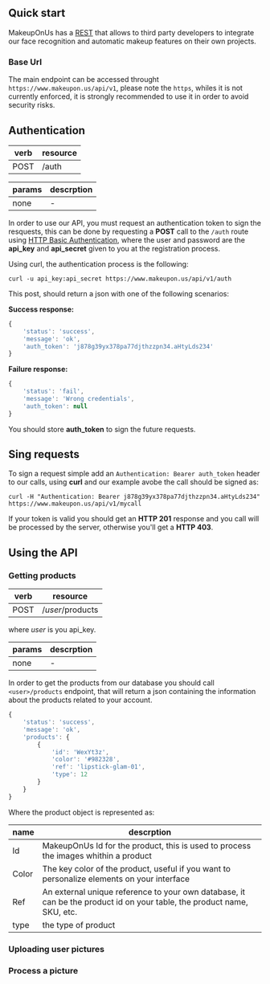 ## Quick start

MakeupOnUs has a [REST](https://en.wikipedia.org/wiki/Representational_state_transfer) that allows to third party developers to integrate our face recognition and automatic makeup features on their own projects.

### Base Url
The main endpoint can be accessed throught `https://www.makeupon.us/api/v1`, please note the `https`, whiles it is not currently enforced, it is strongly recommended to use it in order to avoid security risks.

## Authentication

verb | resource
-----|-------------
POST | /auth

params | descrption
-------|-----------
none | -

In order to use our API, you must request an authentication token to sign the resquests, this can be done by requesting a **POST** call to the `/auth` route using [HTTP Basic Authentication](https://en.wikipedia.org/wiki/Basic_access_authentication), where the user and password are the **api_key** and **api_secret** given to you at the registration process.

Using curl, the authentication process is the following:
```
curl -u api_key:api_secret https://www.makeupon.us/api/v1/auth
```
This post, should return a json with one of the following scenarios:

**Success response:**
```javascript
{
	'status': 'success',
	'message': 'ok',
	'auth_token': 'j878g39yx378pa77djthzzpn34.aHtyLds234'
}
```

**Failure response:**
```javascript
{
	'status': 'fail',
	'message': 'Wrong credentials',
	'auth_token': null
}
```

You should store **auth_token** to sign the future requests.

## Sing requests

To sign a request simple add an `Authentication: Bearer auth_token` header to our calls, using **curl** and our example avobe the call should be signed as:

```
curl -H "Authentication: Bearer j878g39yx378pa77djthzzpn34.aHtyLds234" https://www.makeupon.us/api/v1/mycall
```

If your token is valid you should get an **HTTP 201** response and you call will be processed by the server, otherwise you'll get a **HTTP 403**.

## Using the API

### Getting products

verb | resource
-----|-------------
POST | /*user*/products

where *user* is you api_key.

params | descrption
-------|-----------
none | -

In order to get the products from our database you should call `<user>/products` endpoint, that will return a json containing the information about the products related to your account.

```javascript
{
	'status': 'success',
	'message': 'ok',
	'products': {
		{
			'id': 'WexYt3z',
			'color': '#982328',
			'ref': 'lipstick-glam-01',
			'type': 12
		}
	}
}
```

Where the product object is represented as:

name   | descrption
-------|-----------
Id     | MakeupOnUs Id for the product, this is used to process the images whithin a product
Color  | The key color of the product, useful if you want to personalize elements on your interface
Ref    | An external unique reference to your own database, it can be the product id on your table, the product name, SKU, etc.
type   | the type of product

### Uploading user pictures


### Process a picture




